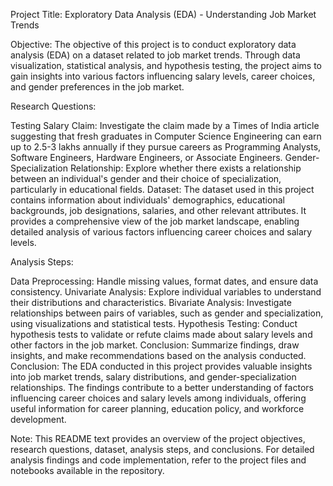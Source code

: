 Project Title: Exploratory Data Analysis (EDA) - Understanding Job Market Trends

Objective:
The objective of this project is to conduct exploratory data analysis (EDA) on a dataset related to job market trends. Through data visualization, statistical analysis, and hypothesis testing, the project aims to gain insights into various factors influencing salary levels, career choices, and gender preferences in the job market.

Research Questions:

Testing Salary Claim: Investigate the claim made by a Times of India article suggesting that fresh graduates in Computer Science Engineering can earn up to 2.5-3 lakhs annually if they pursue careers as Programming Analysts, Software Engineers, Hardware Engineers, or Associate Engineers.
Gender-Specialization Relationship: Explore whether there exists a relationship between an individual's gender and their choice of specialization, particularly in educational fields.
Dataset:
The dataset used in this project contains information about individuals' demographics, educational backgrounds, job designations, salaries, and other relevant attributes. It provides a comprehensive view of the job market landscape, enabling detailed analysis of various factors influencing career choices and salary levels.

Analysis Steps:

Data Preprocessing: Handle missing values, format dates, and ensure data consistency.
Univariate Analysis: Explore individual variables to understand their distributions and characteristics.
Bivariate Analysis: Investigate relationships between pairs of variables, such as gender and specialization, using visualizations and statistical tests.
Hypothesis Testing: Conduct hypothesis tests to validate or refute claims made about salary levels and other factors in the job market.
Conclusion: Summarize findings, draw insights, and make recommendations based on the analysis conducted.
Conclusion:
The EDA conducted in this project provides valuable insights into job market trends, salary distributions, and gender-specialization relationships. The findings contribute to a better understanding of factors influencing career choices and salary levels among individuals, offering useful information for career planning, education policy, and workforce development.

Note:
This README text provides an overview of the project objectives, research questions, dataset, analysis steps, and conclusions. For detailed analysis findings and code implementation, refer to the project files and notebooks available in the repository.
